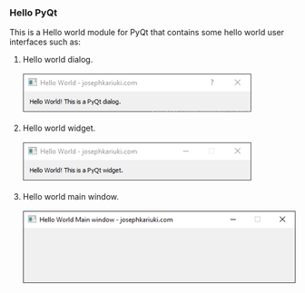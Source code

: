 ### Hello PyQt
This is a Hello world module for PyQt that contains some hello world user interfaces such as:

1. Hello world dialog. <br /><br /> ![Hello world dialog](../images/hello_world_dialog.png)<br /><br />
2. Hello world widget. <br /><br /> ![Hello world widget](../images/hello_world_widget.png)<br /><br />
3. Hello world main window. <br /><br /> ![Hello world main window](../images/hello_world_main_window.png)
